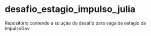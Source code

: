 # desafio_estagio_impulso_julia
Repositório contendo a solução do desafio para vaga de estágio da ImpulsoGov
